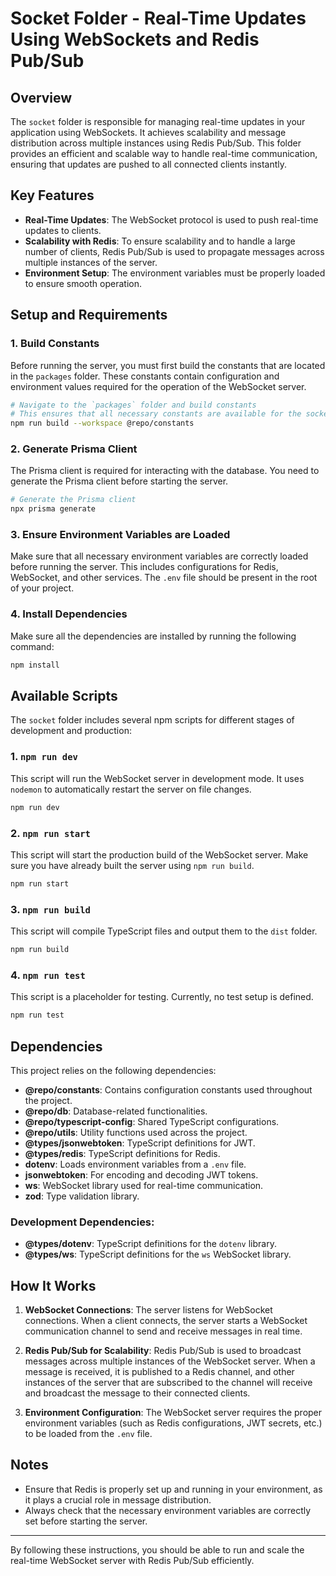 # Socket Folder - Real-Time Updates Using WebSockets and Redis Pub/Sub

## Overview

The `socket` folder is responsible for managing real-time updates in your application using WebSockets. It achieves scalability and message distribution across multiple instances using Redis Pub/Sub. This folder provides an efficient and scalable way to handle real-time communication, ensuring that updates are pushed to all connected clients instantly.

## Key Features
- **Real-Time Updates**: The WebSocket protocol is used to push real-time updates to clients.
- **Scalability with Redis**: To ensure scalability and to handle a large number of clients, Redis Pub/Sub is used to propagate messages across multiple instances of the server.
- **Environment Setup**: The environment variables must be properly loaded to ensure smooth operation.

## Setup and Requirements

### 1. Build Constants
Before running the server, you must first build the constants that are located in the `packages` folder. These constants contain configuration and environment values required for the operation of the WebSocket server.

```bash
# Navigate to the `packages` folder and build constants
# This ensures that all necessary constants are available for the socket server.
npm run build --workspace @repo/constants
```

### 2. Generate Prisma Client
The Prisma client is required for interacting with the database. You need to generate the Prisma client before starting the server.

```bash
# Generate the Prisma client
npx prisma generate
```

### 3. Ensure Environment Variables are Loaded
Make sure that all necessary environment variables are correctly loaded before running the server. This includes configurations for Redis, WebSocket, and other services. The `.env` file should be present in the root of your project.

### 4. Install Dependencies

Make sure all the dependencies are installed by running the following command:

```bash
npm install
```

## Available Scripts

The `socket` folder includes several npm scripts for different stages of development and production:

### 1. `npm run dev`
This script will run the WebSocket server in development mode. It uses `nodemon` to automatically restart the server on file changes.

```bash
npm run dev
```

### 2. `npm run start`
This script will start the production build of the WebSocket server. Make sure you have already built the server using `npm run build`.

```bash
npm run start
```

### 3. `npm run build`
This script will compile TypeScript files and output them to the `dist` folder.

```bash
npm run build
```

### 4. `npm run test`
This script is a placeholder for testing. Currently, no test setup is defined.

```bash
npm run test
```

## Dependencies

This project relies on the following dependencies:

- **@repo/constants**: Contains configuration constants used throughout the project.
- **@repo/db**: Database-related functionalities.
- **@repo/typescript-config**: Shared TypeScript configurations.
- **@repo/utils**: Utility functions used across the project.
- **@types/jsonwebtoken**: TypeScript definitions for JWT.
- **@types/redis**: TypeScript definitions for Redis.
- **dotenv**: Loads environment variables from a `.env` file.
- **jsonwebtoken**: For encoding and decoding JWT tokens.
- **ws**: WebSocket library used for real-time communication.
- **zod**: Type validation library.

### Development Dependencies:
- **@types/dotenv**: TypeScript definitions for the `dotenv` library.
- **@types/ws**: TypeScript definitions for the `ws` WebSocket library.

## How It Works

1. **WebSocket Connections**: The server listens for WebSocket connections. When a client connects, the server starts a WebSocket communication channel to send and receive messages in real time.

2. **Redis Pub/Sub for Scalability**: Redis Pub/Sub is used to broadcast messages across multiple instances of the WebSocket server. When a message is received, it is published to a Redis channel, and other instances of the server that are subscribed to the channel will receive and broadcast the message to their connected clients.

3. **Environment Configuration**: The WebSocket server requires the proper environment variables (such as Redis configurations, JWT secrets, etc.) to be loaded from the `.env` file.

## Notes

- Ensure that Redis is properly set up and running in your environment, as it plays a crucial role in message distribution.
- Always check that the necessary environment variables are correctly set before starting the server.

---

By following these instructions, you should be able to run and scale the real-time WebSocket server with Redis Pub/Sub efficiently.